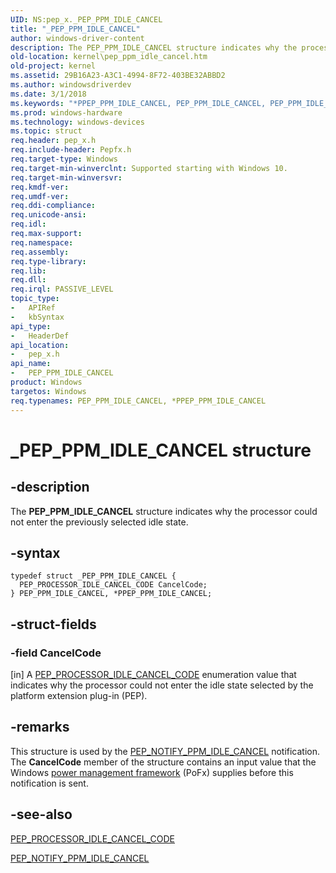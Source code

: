 ```yaml
---
UID: NS:pep_x._PEP_PPM_IDLE_CANCEL
title: "_PEP_PPM_IDLE_CANCEL"
author: windows-driver-content
description: The PEP_PPM_IDLE_CANCEL structure indicates why the processor could not enter the previously selected idle state.
old-location: kernel\pep_ppm_idle_cancel.htm
old-project: kernel
ms.assetid: 29B16A23-A3C1-4994-8F72-403BE32ABBD2
ms.author: windowsdriverdev
ms.date: 3/1/2018
ms.keywords: "*PPEP_PPM_IDLE_CANCEL, PEP_PPM_IDLE_CANCEL, PEP_PPM_IDLE_CANCEL structure [Kernel-Mode Driver Architecture], PPEP_PPM_IDLE_CANCEL, PPEP_PPM_IDLE_CANCEL structure pointer [Kernel-Mode Driver Architecture], _PEP_PPM_IDLE_CANCEL, kernel.pep_ppm_idle_cancel, pep_x/PEP_PPM_IDLE_CANCEL, pep_x/PPEP_PPM_IDLE_CANCEL"
ms.prod: windows-hardware
ms.technology: windows-devices
ms.topic: struct
req.header: pep_x.h
req.include-header: Pepfx.h
req.target-type: Windows
req.target-min-winverclnt: Supported starting with Windows 10.
req.target-min-winversvr: 
req.kmdf-ver: 
req.umdf-ver: 
req.ddi-compliance: 
req.unicode-ansi: 
req.idl: 
req.max-support: 
req.namespace: 
req.assembly: 
req.type-library: 
req.lib: 
req.dll: 
req.irql: PASSIVE_LEVEL
topic_type:
-	APIRef
-	kbSyntax
api_type:
-	HeaderDef
api_location:
-	pep_x.h
api_name:
-	PEP_PPM_IDLE_CANCEL
product: Windows
targetos: Windows
req.typenames: PEP_PPM_IDLE_CANCEL, *PPEP_PPM_IDLE_CANCEL
---
```


# _PEP_PPM_IDLE_CANCEL structure


## -description


The <b>PEP_PPM_IDLE_CANCEL</b> structure indicates why the processor could not enter the previously selected idle state.


## -syntax


````
typedef struct _PEP_PPM_IDLE_CANCEL {
  PEP_PROCESSOR_IDLE_CANCEL_CODE CancelCode;
} PEP_PPM_IDLE_CANCEL, *PPEP_PPM_IDLE_CANCEL;
````


## -struct-fields




### -field CancelCode

[in] A <a href="..\pep_x\ne-pep_x-ppep_processor_idle_cancel_code.md">PEP_PROCESSOR_IDLE_CANCEL_CODE</a> enumeration value that indicates why the processor could not enter the idle state selected by the platform extension plug-in (PEP).


## -remarks



This structure is used by the <a href="https://msdn.microsoft.com/en-us/library/windows/hardware/mt629119">PEP_NOTIFY_PPM_IDLE_CANCEL</a> notification. The <b>CancelCode</b> member of the structure contains an input value that the Windows <a href="https://msdn.microsoft.com/B08F8ABF-FD43-434C-A345-337FBB799D9B">power management framework</a> (PoFx) supplies before this notification is sent.




## -see-also

<a href="..\pep_x\ne-pep_x-ppep_processor_idle_cancel_code.md">PEP_PROCESSOR_IDLE_CANCEL_CODE</a>



<a href="https://msdn.microsoft.com/en-us/library/windows/hardware/mt629119">PEP_NOTIFY_PPM_IDLE_CANCEL</a>



 

 


